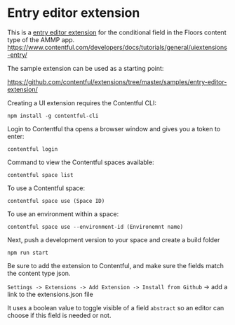 # Entry editor extension

This is a [entry editor extension](https://www.contentful.com/developers/docs/extensibility/ui-extensions/) for the conditional field in the Floors content type of the AMMP app.
https://www.contentful.com/developers/docs/tutorials/general/uiextensions-entry/


The sample extension can be used as a starting point:

https://github.com/contentful/extensions/tree/master/samples/entry-editor-extension/


Creating a UI extension requires the Contentful CLI:

`npm install -g contentful-cli`

Login to Contentful tha opens a browser window and gives you a token to enter:

`contentful login`

Command to view the Contentful spaces available:

`contentful space list`

To use a Contentful space:

`contentful space use (Space ID)`

To use an environment within a space:

`contentful space use --environment-id (Environemnt name)`

Next, push a development version to your space and create a build folder

`npm run start`

Be sure to add the extension to Contentful, and make sure the fields match the content type json.

`Settings -> Extensions -> Add Extension -> Install from Github` -> add a link to the extensions.json file

It uses a boolean value to toggle visible of a field `abstract` so an editor can choose if this field is needed or not.



